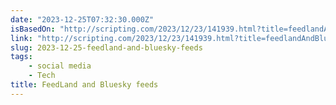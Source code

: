 ```yaml
---
date: "2023-12-25T07:32:30.000Z"
isBasedOn: "http://scripting.com/2023/12/23/141939.html?title=feedlandAndBlueskyFeeds"
link: "http://scripting.com/2023/12/23/141939.html?title=feedlandAndBlueskyFeeds"
slug: 2023-12-25-feedland-and-bluesky-feeds
tags:
    - social media
    - Tech
title: FeedLand and Bluesky feeds
---
```

